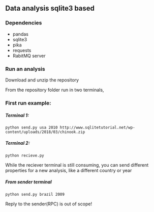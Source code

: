 ## Data analysis sqlite3 based

### Dependencies
* pandas
* sqlite3
* pika
* requests
* RabitMQ server

### Run an analysis
Download and unzip the repository

From the repository folder run in two terminals,

### First run example: 

##### Terminal 1:
```
python send.py usa 2010 http://www.sqlitetutorial.net/wp-content/uploads/2018/03/chinook.zip
```
##### Terminal 2:
```
python recieve.py
```
While the reciever terminal is still consuming, you can send different properties for a new analysis, like a different country or year
##### From sender terminal
```
python send.py brazil 2009
```

Reply to the sender(RPC) is out of scope!
